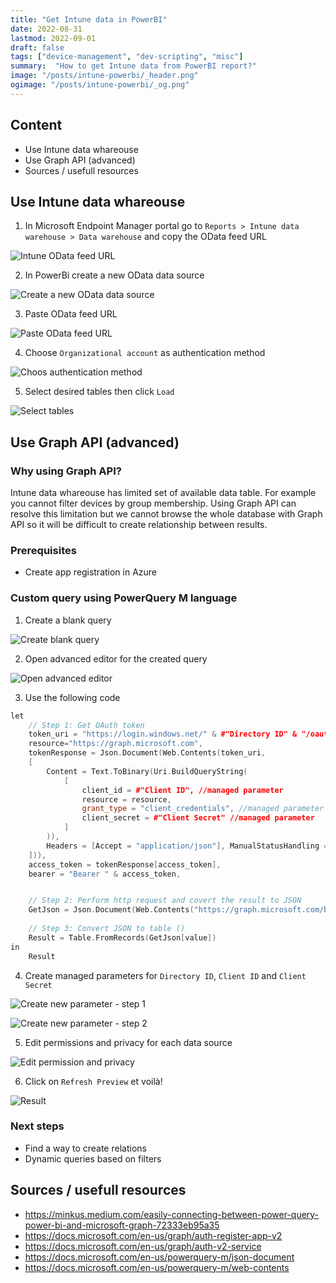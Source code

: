 ```yaml
---
title: "Get Intune data in PowerBI"
date: 2022-08-31
lastmod: 2022-09-01
draft: false
tags: ["device-management", "dev-scripting", "misc"]
summary:  "How to get Intune data from PowerBI report?"
image: "/posts/intune-powerbi/_header.png"
ogimage: "/posts/intune-powerbi/_og.png"
---
```


## Content
* Use Intune data whareouse
* Use Graph API (advanced)
* Sources / usefull resources


## Use Intune data whareouse
1. In Microsoft Endpoint Manager portal go to `Reports > Intune data warehouse > Data warehouse` and copy the OData feed URL

![Intune OData feed URL](/posts/intune-powerbi/intune-odata-feed.png)

2. In PowerBi create a new OData data source

![Create a new OData data source](/posts/intune-powerbi/create-odata-feed.png)

3. Paste OData feed URL

![Paste OData feed URL](/posts/intune-powerbi/paste-odata-feed.png)

4. Choose `Organizational account` as authentication method

![Choos authentication method](/posts/intune-powerbi/auth-organizational-account.png)

5. Select desired tables then click `Load`

![Select tables](/posts/intune-powerbi/choose-tables.png)


## Use Graph API (advanced)

### Why using Graph API?

Intune data whareouse has limited set of available data table. For example you cannot filter devices by group membership. Using Graph API can resolve this limitation but we cannot browse the whole database with Graph API so it will be difficult to create relationship between results.

### Prerequisites
* Create app registration in Azure

### Custom query using PowerQuery M language

1. Create a blank query

![Create blank query](/posts/intune-powerbi/select-blank-query.png)

2. Open advanced editor for the created query

![Open advanced editor](/posts/intune-powerbi/open-advanced-editor.png)

3. Use the following code
```c++
let
    // Step 1: Get OAuth token
    token_uri = "https://login.windows.net/" & #"Directory ID" & "/oauth2/token",
    resource="https://graph.microsoft.com",
    tokenResponse = Json.Document(Web.Contents(token_uri,
    [
        Content = Text.ToBinary(Uri.BuildQueryString(
            [
                client_id = #"Client ID", //managed parameter
                resource = resource,
                grant_type = "client_credentials", //managed parameter
                client_secret = #"Client Secret" //managed parameter
            ]
        )),
        Headers = [Accept = "application/json"], ManualStatusHandling = {400}
    ])),
    access_token = tokenResponse[access_token],
    bearer = "Bearer " & access_token,


    // Step 2: Perform http request and covert the result to JSON
    GetJson = Json.Document(Web.Contents("https://graph.microsoft.com/beta/users?", [Headers=[Accept="application/json", Authorization=bearer]])),
        
    // Step 3: Convert JSON to table ()
    Result = Table.FromRecords(GetJson[value])
in
    Result
```
4. Create managed parameters for ``Directory ID``, ``Client ID`` and ``Client Secret``

![Create new parameter - step 1](/posts/intune-powerbi/create-new-parameter-1.png)

![Create new parameter - step 2](/posts/intune-powerbi/create-new-parameter-2.png)

5. Edit permissions and privacy for each data source

![Edit permission and privacy](/posts/intune-powerbi/permissions.png)

6. Click on `Refresh Preview` et voilà!

![Result](/posts/intune-powerbi/results.png)


### Next steps
* Find a way to create relations
* Dynamic queries based on filters


## Sources / usefull resources

* https://minkus.medium.com/easily-connecting-between-power-query-power-bi-and-microsoft-graph-72333eb95a35
* https://docs.microsoft.com/en-us/graph/auth-register-app-v2
* https://docs.microsoft.com/en-us/graph/auth-v2-service
* https://docs.microsoft.com/en-us/powerquery-m/json-document
* https://docs.microsoft.com/en-us/powerquery-m/web-contents


